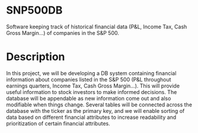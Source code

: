 # SNP500DB
Software keeping track of historical financial data (P&amp;L, Income Tax, Cash Gross  Margin...) of companies in the S&amp;P 500.

# Description
In this project, we will be developing a DB system containing financial information about companies listed in the S&P 500 (P&L throughout earnings quarters, Income Tax, Cash Gross Margin…). This will provide useful information to stock investors to make informed decisions. The database will be appendable as new information come out and also modifiable when things change. Several tables will be connected across the database with the ticker as the primary key, and we will enable sorting of data based on different financial attributes to increase readability and prioritization of certain financial attributes.
